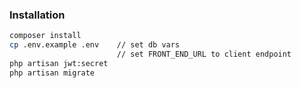 ### Installation

```bash
composer install
cp .env.example .env    // set db vars
                        // set FRONT_END_URL to client endpoint
php artisan jwt:secret
php artisan migrate
```
